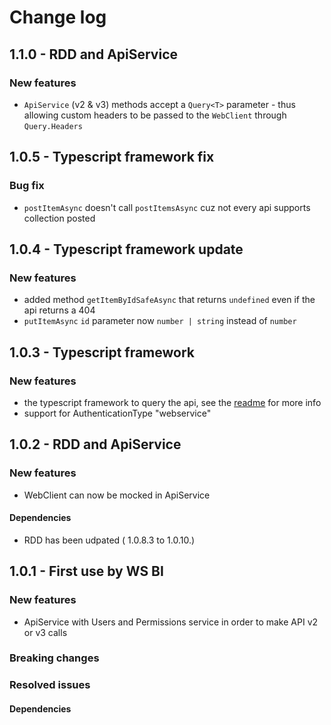 # Change log

## 1.1.0 - RDD and ApiService

### New features
 - `ApiService` (v2 & v3) methods accept a `Query<T>` parameter - thus allowing custom headers to be passed to the `WebClient` through `Query.Headers`

## 1.0.5 - Typescript framework fix

### Bug fix
 - `postItemAsync` doesn't call `postItemsAsync` cuz not every api supports collection posted

## 1.0.4 - Typescript framework update

### New features
 - added method `getItemByIdSafeAsync` that returns `undefined` even if the api returns a 404
 - `putItemAsync` `id` parameter now `number | string` instead of `number`

## 1.0.3 - Typescript framework

### New features
 - the typescript framework to query the api, see the [readme](https://github.com/LuccaSA/lucca-sdk/tree/master/Typescript) for more info
 - support for AuthenticationType "webservice"

## 1.0.2 - RDD and ApiService

### New features
 - WebClient can now be mocked in ApiService

#### Dependencies
 - RDD has been udpated ( 1.0.8.3 to 1.0.10.)

## 1.0.1 - First use by  WS BI

### New features
 - ApiService with Users and Permissions service in order to make API v2 or v3 calls

### Breaking changes

### Resolved issues

#### Dependencies
